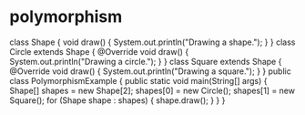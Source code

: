 # polymorphism
class Shape {
    void draw() {
        System.out.println("Drawing a shape.");
    }
}
class Circle extends Shape {
    @Override
    void draw() {
        System.out.println("Drawing a circle.");
    }
}
class Square extends Shape {
    @Override
    void draw() {
        System.out.println("Drawing a square.");
    }
}
public class PolymorphismExample {
    public static void main(String[] args) {
        Shape[] shapes = new Shape[2];
        shapes[0] = new Circle();
        shapes[1] = new Square();
        for (Shape shape : shapes) {
            shape.draw();
        }
    }
}
